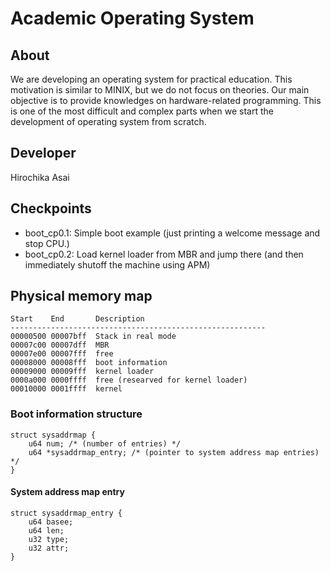 # Academic Operating System

## About
We are developing an operating system for practical education.  This
motivation is similar to MINIX, but we do not focus on theories.
Our main objective is to provide knowledges on hardware-related
programming.  This is one of the most difficult and complex parts
when we start the development of operating system from scratch.

## Developer
Hirochika Asai

## Checkpoints
- boot_cp0.1: Simple boot example (just printing a welcome message and stop CPU.)
- boot_cp0.2: Load kernel loader from MBR and jump there (and then immediately shutoff the machine using APM)

## Physical memory map
    Start    End       Description
    ---------------------------------------------------------
    00000500 00007bff  Stack in real mode
    00007c00 00007dff  MBR
    00007e00 00007fff  free
    00008000 00008fff  boot information
    00009000 00009fff  kernel loader
    0000a000 0000ffff  free (researved for kernel loader)
    00010000 0001ffff  kernel

### Boot information structure
    struct sysaddrmap {
        u64 num; /* (number of entries) */
        u64 *sysaddrmap_entry; /* (pointer to system address map entries) */
    }

#### System address map entry
    struct sysaddrmap_entry {
        u64 basee;
        u64 len;
        u32 type;
        u32 attr;
    }





